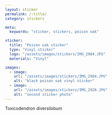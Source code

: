 ```yaml
---
layout: sticker
permalink: /:title/
category: stickers

meta:
  keywords: "sticker, stickers, poison oak"

sticker:
  title: "Poison oak sticker"
  type: "Vinyl sticker"
  logo: "/assets/images/stickers/IMG_2984.JPG"
  materials: "Vinyl"

images:
  - image:
    url: "/assets/images/stickers/IMG_2984.JPG"
    alt: "black poison oak vinyl sticker"
  - image:
    url: "/assets/images/stickers/IMG_2928.JPG"
    alt: "second sticker photo"
---
```

<p>Toxicodendron diversilobum</p>